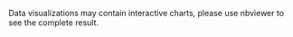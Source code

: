 Data visualizations may contain interactive charts, please use nbviewer to see the complete result.
